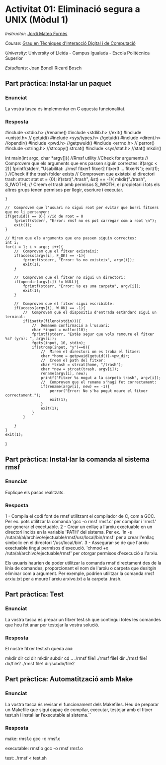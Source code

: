 # Activitat 01: Eliminació segura a UNIX (Mòdul 1)

*Instructor*: [Jordi Mateo Fornés](http:jordimateofornes.com)

*Course*: [Grau en Tècniques d'Interacció Digital i de Computació](http://www.grauinteraccioicomputacio.udl.cat/ca/index.html)

*University*: University of Lleida - Campus Igualada - Escola Politècnica Superior

*Estudiants*: Joan Bonell
              Ricard Bosch


## Part pràctica: Instal·lar un paquet 

### Enunciat
La vostra tasca és implementar en C aquesta funcionalitat.

### Resposta


#include <stdio.h> //rename()
#include <stdlib.h> //exit()
#include <unistd.h> // getuid()
#include <sys/types.h> //getuid()
#include <dirent.h> //opendir()
#include <pwd.h> //getpwuid()
#include <errno.h> // perror()
#include <string.h> //strcopy() strcat()
#include <sys/stat.h> //stat() mkdir()


int main(int argc, char *argv[]){
    //Rmsf utility
    //Check for arguments
    //  Comprovem que els arguments que ens passen siguin correctes:
    if(argc < 2){
       fprintf(stderr, "Usabilitat: ./rmsf fitxer1 fitxer2 fitxer3 ... fitxerN");
       exit(1);
    }
    //Check if the trash folder exists
    //  Comprovem que existeixi el directori trash:
    struct stat st = {0};
    if(stat("./trash", &st) == -1){
        mkdir("./trash", S_IWOTH); // Creem el trash amb permisos S_IWOTH, el propietari i tots els altres grups tenen permisos per llegir, escriure i executar.
        
    }

    //  Comprovem que l'usuari no sigui root per evitar que borri fitxers que no li pertanyen:
    if(getuid() == 0){ //id de root = 0
        fprintf(stderr, "Error: rmsf no es pot carregar com a root \n");
        exit(1);
    }

    // Mirem que els arguments que ens passen siguin correctes:
    int i;
    for(i = 1; i < argc; i++){
        //  Comprovem que el fitxer existeixi:
        if(access(argv[i], F_OK) == -1){
            fprintf(stderr, "Error: %s no existeix", argv[i]);
            exit(1);
        }

        //  Comprovem que el fitxer no sigui un directori:
        if(opendir(argv[i]) != NULL){
            fprintf(stderr, "Error: %s es una carpeta", argv[i]);
            exit(1);
        }

        //  Comprovem que el fitxer sigui escribible:
        if(access(argv[i], W_OK) == -1){
            //  Comprovem que el dispositiu d'entrada estàndard sigui un terminal:
            if(isatty(fileno(stdin))){
                //  Demanem confirmació a l'usuari:
                char *input = malloc(10);
                fprintf(stderr, "Estàs segur que vols remoure el fitxer %s? (y/n): ", argv[i]);
                fgets(input, 10, stdin);
                if(strcmp(input, "y")==0){
                    //  Mirem el directori on es troba el fitxer:
                    char *home = getpwuid(getuid())->pw_dir;
                    //  Creem el path del fitxer:
                    char *trash = strcat(home, "/trash");
                    char *new = strcat(trash, argv[i]);
                    rename(argv[i], new);
                    printf("Fitxer %s mogut a la carpeta trash", argv[i]);
                    //  Comprovem que el rename s'hagi fet correctament:
                    if(rename(argv[i], new) == -1){
                        perror("Error: No s'ha pogut moure el fitxer correctament.");
                        exit(1);
                    }
                    exit(1);
                }
            }
            
        }      
    }
    exit(1);
}



## Part pràctica: Instal·lar la comanda al sistema rmsf

### Enunciat

Explique els pasos realitzats.

### Resposta

1 - Compila el codi font de rmsf utilitzant el compilador de C, com a GCC. Per ex. pots utilitzar la comanda 'gcc -o rmsf rmsf.c' per compilar i 'rmsf.' per generar el exectuable.
2 - Crear un enllaç a l'arxiu exectuable en un directori inclós en la variable 'PATH' del sistema. Per ex. 'ln -s /ruta/al/al/archivo/ejectuable/rmsf/usr/local/bin/rmsf' per a crear l'enllaç simbolic en el directori '/usr/local/bin'.
3 - Assegurar-se de que l'arxiu exectuable tingui permisos d'execució. 'chmod +x /ruta/al/archivo/ejectuable/rmsf' per otorgar permisos d'execució a l'arxiu.

Els usuaris haurien de poder utilitzar la comanda rmsf directament des de la línia de comandes, proporcionant el nom de l'arxiu o carpeta que desitgin eliminar com a argument. Per exemple, podrien utilitzar la comanda rmsf arxiu.txt per a moure l'arxiu arxivo.txt a la carpeta .trash.

## Part pràctica: Test

### Enunciat

La vostra tasca és prepar un fitxer test.sh que contingui totes les comandes que heu fet anar per testejar la vostra solució.

### Resposta

El nostre fitxer test.sh queda així:

mkdir dir
cd dir
mkdir subdir 
cd ..
./rmsf file1
./rmsf file1 dir
./rmsf file1 dir/file2
./rmsf file1 dir/subdir/file2

## Part pràctica: Automatització amb Make

### Enunciat

La vostra tasca és revisar el funcionament dels Makefiles. Heu de preparar un Makefile que sigui capaç de compilar, executar, testejar amb el fitxer test.sh i instal·lar l’executable al sistema.``

### Resposta

make: rmsf.c
  gcc -c rmsf.c

executable: rmsf.o
  gcc -o rmsf rmsf.o

test:
  ./rmsf < test.sh
